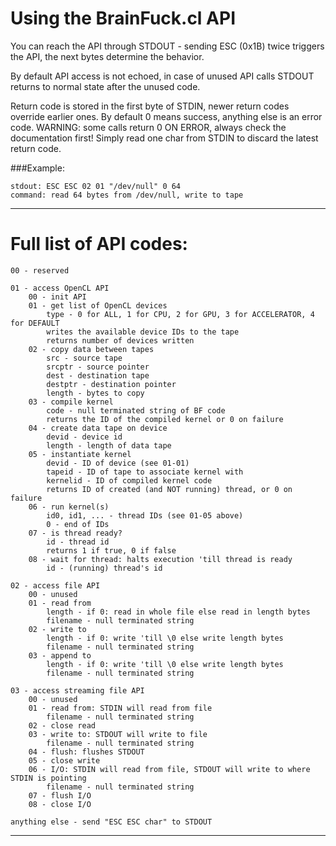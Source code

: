 Using the BrainFuck.cl API
==========================

You can reach the API through STDOUT - sending ESC (0x1B) twice triggers the 
API, the next bytes determine the behavior.

By default API access is not echoed, in case of unused API calls STDOUT returns
to normal state after the unused code.

Return code is stored in the first byte of STDIN, newer return codes override 
earlier ones. By default 0 means success, anything else is an error code.
WARNING: some calls return 0 ON ERROR, always check the documentation first!
Simply read one char from STDIN to discard the latest return code.

###Example:

	stdout: ESC ESC 02 01 "/dev/null" 0 64
	command: read 64 bytes from /dev/null, write to tape

- - -

Full list of API codes:
=======================

	00 - reserved

	01 - access OpenCL API
		00 - init API
		01 - get list of OpenCL devices
			type - 0 for ALL, 1 for CPU, 2 for GPU, 3 for ACCELERATOR, 4 for DEFAULT
			writes the available device IDs to the tape
			returns number of devices written
		02 - copy data between tapes
			src - source tape
			srcptr - source pointer
			dest - destination tape
			destptr - destination pointer
			length - bytes to copy
		03 - compile kernel
			code - null terminated string of BF code
			returns the ID of the compiled kernel or 0 on failure
		04 - create data tape on device
			devid - device id
			length - length of data tape
		05 - instantiate kernel
			devid - ID of device (see 01-01)
			tapeid - ID of tape to associate kernel with
			kernelid - ID of compiled kernel code
			returns ID of created (and NOT running) thread, or 0 on failure
		06 - run kernel(s)
			id0, id1, ... - thread IDs (see 01-05 above)
			0 - end of IDs
		07 - is thread ready?
			id - thread id
			returns 1 if true, 0 if false
		08 - wait for thread: halts execution 'till thread is ready
			id - (running) thread's id

	02 - access file API
		00 - unused
		01 - read from
			length - if 0: read in whole file else read in length bytes
			filename - null terminated string
		02 - write to
			length - if 0: write 'till \0 else write length bytes
			filename - null terminated string
		03 - append to
			length - if 0: write 'till \0 else write length bytes
			filename - null terminated string

	03 - access streaming file API
		00 - unused
		01 - read from: STDIN will read from file
			filename - null terminated string
		02 - close read
		03 - write to: STDOUT will write to file
			filename - null terminated string
		04 - flush: flushes STDOUT
		05 - close write
		06 - I/O: STDIN will read from file, STDOUT will write to where STDIN is pointing
			filename - null terminated string
		07 - flush I/O
		08 - close I/O

	anything else - send "ESC ESC char" to STDOUT

- - -

